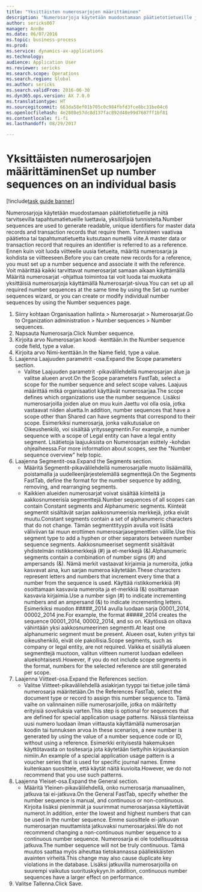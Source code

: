 ```yaml
--- 
title: "Yksittäisten numerosarjojen määrittäminen"
description: "Numerosarjoja käytetään muodostamaan päätietotietueille ja niitä tarvitsevilla tapahtumatietueille luettavia, yksilöllisiä tunnisteita."
author: sericks007
manager: AnnBe
ms.date: 06/07/2016
ms.topic: business-process
ms.prod: 
ms.service: dynamics-ax-applications
ms.technology: 
audience: Application User
ms.reviewer: sericks
ms.search.scope: Operations
ms.search.region: Global
ms.author: sericks
ms.search.validFrom: 2016-06-30
ms.dyn365.ops.version: AX 7.0.0
ms.translationtype: HT
ms.sourcegitcommit: 663da58ef01b705c0c984fbfd3fce8bc31be04c6
ms.openlocfilehash: 4e2808e57dc8d137fac892d48e99d7687ff1bf81
ms.contentlocale: fi-fi
ms.lasthandoff: 08/29/2017

---
```

# <a name="set-up-number-sequences-on-an-individual-basis"></a><span data-ttu-id="1311c-103">Yksittäisten numerosarjojen määrittäminen</span><span class="sxs-lookup"><span data-stu-id="1311c-103">Set up number sequences on an individual basis</span></span>

[!include[task guide banner](../../includes/task-guide-banner.md)]

<span data-ttu-id="1311c-104">Numerosarjoja käytetään muodostamaan päätietotietueille ja niitä tarvitsevilla tapahtumatietueille luettavia, yksilöllisiä tunnisteita.</span><span class="sxs-lookup"><span data-stu-id="1311c-104">Number sequences are used to generate readable, unique identifiers for master data records and transaction records that require them.</span></span> <span data-ttu-id="1311c-105">Tunnisteen vaativaa päätietoa tai tapahtumatietuetta kutsutaan numellä viite.</span><span class="sxs-lookup"><span data-stu-id="1311c-105">A master data or transaction record that requires an identifier is referred to as a reference.</span></span> <span data-ttu-id="1311c-106">Ennen kuin voit luoda viitteelle uusia tietueita, määritä numerosarja ja kohdista se viitteeseen.</span><span class="sxs-lookup"><span data-stu-id="1311c-106">Before you can create new records for a reference, you must set up a number sequence and associate it with the reference.</span></span> <span data-ttu-id="1311c-107">Voit määrittää kaikki tarvittavat numerosarjat samaan aikaan käyttämällä Määritä numerosarjat -ohjattua toimintoa tai voit luoda tai muokata yksittäisiä numerosarjoja käyttämällä Numerosarjat-sivua.</span><span class="sxs-lookup"><span data-stu-id="1311c-107">You can set up all required number sequences at the same time by using the Set up number sequences wizard, or you can create or modify individual number sequences by using the Number sequences page.</span></span>

1. <span data-ttu-id="1311c-108">Siirry kohtaan Organisaation hallinta > Numerosarjat > Numerosarjat.</span><span class="sxs-lookup"><span data-stu-id="1311c-108">Go to Organization administration > Number sequences > Number sequences.</span></span>
2. <span data-ttu-id="1311c-109">Napsauta Numerosarja.</span><span class="sxs-lookup"><span data-stu-id="1311c-109">Click Number sequence.</span></span>
3. <span data-ttu-id="1311c-110">Kirjoita arvo Numerosarjan koodi -kenttään.</span><span class="sxs-lookup"><span data-stu-id="1311c-110">In the Number sequence code field, type a value.</span></span>
4. <span data-ttu-id="1311c-111">Kirjoita arvo Nimi-kenttään.</span><span class="sxs-lookup"><span data-stu-id="1311c-111">In the Name field, type a value.</span></span>
5. <span data-ttu-id="1311c-112">Laajenna Laajuuden parametrit -osa.</span><span class="sxs-lookup"><span data-stu-id="1311c-112">Expand the Scope parameters section.</span></span>
    * <span data-ttu-id="1311c-113">Valitse Laajuuden parametrit -pikavälilehdellä numerosarjan alue ja valitse alueen arvot.</span><span class="sxs-lookup"><span data-stu-id="1311c-113">On the Scope parameters FastTab, select a scope for the number sequence and select scope values.</span></span>     <span data-ttu-id="1311c-114">Laajuus määrittää mitkä organisaatiot käyttävät numerosarjaa.</span><span class="sxs-lookup"><span data-stu-id="1311c-114">The scope defines which organizations use the number sequence.</span></span> <span data-ttu-id="1311c-115">Lisäksi numerosarjoilla joiden alue on muu kuin Jaettu voi olla osia, jotka vastaavat niiden aluetta.</span><span class="sxs-lookup"><span data-stu-id="1311c-115">In addition, number sequences that have a scope other than Shared can have segments that correspond to their scope.</span></span> <span data-ttu-id="1311c-116">Esimerkiksi numerosarja, jonka vaikutusalue on Oikeushenkilö, voi sisältää yrityssegmentin.</span><span class="sxs-lookup"><span data-stu-id="1311c-116">For example, a number sequence with a scope of Legal entity can have a legal entity segment.</span></span> <span data-ttu-id="1311c-117">Lisätietoja laajuuksista on Numerosarjan esittely -kohdan ohjeaiheessa.</span><span class="sxs-lookup"><span data-stu-id="1311c-117">For more information about scopes, see the "Number sequence overview" help topic.</span></span>  
6. <span data-ttu-id="1311c-118">Laajenna Segmentit-osa.</span><span class="sxs-lookup"><span data-stu-id="1311c-118">Expand the Segments section.</span></span>
    * <span data-ttu-id="1311c-119">Määritä Segmentit-pikavälilehdellä numerosarjalle muoto lisäämällä, poistamalla ja uudelleenjärjestelemällä segmenttejä.</span><span class="sxs-lookup"><span data-stu-id="1311c-119">On the Segments FastTab, define the format for the number sequence by adding, removing, and rearranging segments.</span></span>  
    * <span data-ttu-id="1311c-120">Kaikkien alueiden numerosarjat voivat sisältää kiinteitä ja aakkosnumeerisia segmenttejä.</span><span class="sxs-lookup"><span data-stu-id="1311c-120">Number sequences of all scopes can contain Constant segments and Alphanumeric segments.</span></span> <span data-ttu-id="1311c-121">Kiinteät segmentit sisältävät sarjan aakkosnumeerisia merkkejä, jotka eivät muutu.</span><span class="sxs-lookup"><span data-stu-id="1311c-121">Constant segments contain a set of alphanumeric characters that do not change.</span></span> <span data-ttu-id="1311c-122">Tämän segmenttityypin avulla voit lisätä väliviivan tai muun erottimen numerosarjasegmenttien välille.</span><span class="sxs-lookup"><span data-stu-id="1311c-122">Use this segment type to add a hyphen or other separators between number sequence segments.</span></span> <span data-ttu-id="1311c-123">Aakkosnumeeriset segmentit sisältävät yhdistelmän ristikkomerkkejä (#) ja et-merkkejä (&).</span><span class="sxs-lookup"><span data-stu-id="1311c-123">Alphanumeric segments contain a combination of number signs (#) and ampersands (&).</span></span> <span data-ttu-id="1311c-124">Nämä merkit vastaavat kirjaimia ja numeroita, jotka kasvavat aina, kun sarjan numeroa käytetään.</span><span class="sxs-lookup"><span data-stu-id="1311c-124">These characters represent letters and numbers that increment every time that a number from the sequence is used.</span></span> <span data-ttu-id="1311c-125">Käyttää ristikkomerkkiä (#) osoittamaan kasvavia numeroita ja et-merkkiä (&) osoittamaan kasvavia kirjaimia.</span><span class="sxs-lookup"><span data-stu-id="1311c-125">Use a number sign (#) to indicate incrementing numbers and an ampersand (&) to indicate incrementing letters.</span></span> <span data-ttu-id="1311c-126">Esimerkiksi muodon #####_2014 avulla luodaan sarja 00001_2014, 00002_2014 jne.</span><span class="sxs-lookup"><span data-stu-id="1311c-126">For example, the format #####_2014 creates the sequence 00001_2014, 00002_2014, and so on.</span></span>     <span data-ttu-id="1311c-127">Käytössä on oltava vähintään yksi aakkosnumeerinen segmentti.</span><span class="sxs-lookup"><span data-stu-id="1311c-127">At least one alphanumeric segment must be present.</span></span> <span data-ttu-id="1311c-128">Alueen osat, kuten yritys tai oikeushenkilö, eivät ole pakollisia.</span><span class="sxs-lookup"><span data-stu-id="1311c-128">Scope segments, such as company or legal entity, are not required.</span></span> <span data-ttu-id="1311c-129">Vaikka et sisällytä alueen segmenttejä muotoon, valitun viitteen numerot luodaan edelleen aluekohtaisesti.</span><span class="sxs-lookup"><span data-stu-id="1311c-129">However, if you do not include scope segments in the format, numbers for the selected reference are still generated per scope.</span></span>  
7. <span data-ttu-id="1311c-130">Laajenna Viitteet-osa.</span><span class="sxs-lookup"><span data-stu-id="1311c-130">Expand the References section.</span></span>
    * <span data-ttu-id="1311c-131">Valitse Viitteet-pikavälilehdellä asiakirjan tyyppi tai tietue jolle tämä numerosarja määritetään.</span><span class="sxs-lookup"><span data-stu-id="1311c-131">On the References FastTab, select the document type or record to assign this number sequence to.</span></span>     <span data-ttu-id="1311c-132">Tämä vaihe on valinnainen niille numerosarjoille, jotka on määritetty erityisiä sovelluksia varten.</span><span class="sxs-lookup"><span data-stu-id="1311c-132">This step is optional for sequences that are defined for special application usage patterns.</span></span> <span data-ttu-id="1311c-133">Näissä tilanteissa uusi numero luodaan ilman viittausta käyttämällä numerosarjan koodin tai tunnuksen arvoa.</span><span class="sxs-lookup"><span data-stu-id="1311c-133">In these scenarios, a new number is generated by using the value of a number sequence code or ID, without using a reference.</span></span> <span data-ttu-id="1311c-134">Esimerkki erityisestä hakemuksen käyttötavasta on tositesarja jota käytetään tiettyihin kirjauskansion nimiin.</span><span class="sxs-lookup"><span data-stu-id="1311c-134">An example of a special application usage pattern is a voucher series that is used for specific journal names.</span></span> <span data-ttu-id="1311c-135">Emme kuitenkaan suosittele, että käytät näitä kuvioita.</span><span class="sxs-lookup"><span data-stu-id="1311c-135">However, we do not recommend that you use such patterns.</span></span>  
8. <span data-ttu-id="1311c-136">Laajenna Yleiset-osa.</span><span class="sxs-lookup"><span data-stu-id="1311c-136">Expand the General section.</span></span>
    * <span data-ttu-id="1311c-137">Määritä Yleinen-pikavälilehdellä, onko numerosarja manuaalinen, jatkuva tai ei-jatkuva.</span><span class="sxs-lookup"><span data-stu-id="1311c-137">On the General FastTab, specify whether the number sequence is manual, and continuous or non-continuous.</span></span> <span data-ttu-id="1311c-138">Kirjoita lisäksi pienimmät ja suurimmat numerosarjassa käytettävät numerot.</span><span class="sxs-lookup"><span data-stu-id="1311c-138">In addition, enter the lowest and highest numbers that can be used in the number sequence.</span></span>     <span data-ttu-id="1311c-139">Emme suosittele ei-jatkuvan numerosarjan muuttamista jatkuvaksi numerosarjaksi.</span><span class="sxs-lookup"><span data-stu-id="1311c-139">We do not recommend changing a non-continuous number sequence to a continuous number sequence.</span></span> <span data-ttu-id="1311c-140">Numerosarja ei ole todellisuudessa jatkuva.</span><span class="sxs-lookup"><span data-stu-id="1311c-140">The number sequence will not be truly continuous.</span></span> <span data-ttu-id="1311c-141">Tämä muutos saattaa myös aiheuttaa tietokannassa päällekkäisten avainten virheitä.</span><span class="sxs-lookup"><span data-stu-id="1311c-141">This change may also cause duplicate key violations in the database.</span></span> <span data-ttu-id="1311c-142">Lisäksi jatkuvilla numerosarjoilla on suurempi vaikutus suorituskykyyn.</span><span class="sxs-lookup"><span data-stu-id="1311c-142">In addition, continuous number sequences have a larger effect on performance.</span></span>   
9. <span data-ttu-id="1311c-143">Valitse Tallenna.</span><span class="sxs-lookup"><span data-stu-id="1311c-143">Click Save.</span></span>


